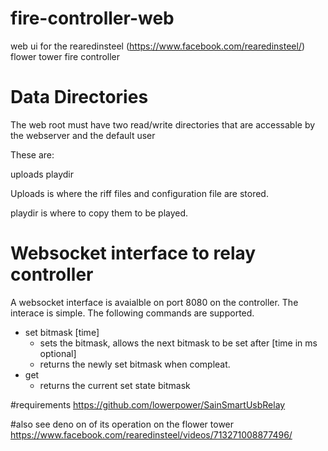 # fire-controller-web
web ui for the rearedinsteel (https://www.facebook.com/rearedinsteel/) flower tower fire controller

# Data Directories
The web root must have two read/write directories that are accessable by the webserver and the default user

These are:

uploads
playdir

Uploads is where the riff files and configuration file are stored.

playdir is where to copy them to be played.

# Websocket interface to relay controller

A websocket interface is avaialble on port 8080 on the controller.  The interace is simple. The following commands are supported.
  - set bitmask [time]
    - sets the bitmask, allows the next bitmask to be set after [time in ms optional] 
    - returns the newly set bitmask when compleat.
  - get
    - returns the current set state bitmask

#requirements
https://github.com/lowerpower/SainSmartUsbRelay

#also see
deno on of its operation on the flower tower
https://www.facebook.com/rearedinsteel/videos/713271008877496/

